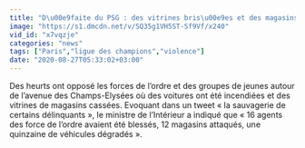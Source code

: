```yaml
---
title: "D\u00e9faite du PSG : des vitrines bris\u00e9es et des magasins pill\u00e9s sur les Champs-Elys\u00e9es"
image: "https://s1.dmcdn.net/v/SQ35g1VH5ST-Sf9Vf/x240"
vid_id: "x7vqzje"
categories: "news"
tags: ["Paris","ligue des champions","violence"]
date: "2020-08-27T05:33:02+03:00"
---
```

Des heurts ont opposé les forces de l’ordre et des groupes de jeunes autour de l’avenue des Champs-Elysées où des voitures ont été incendiées et des vitrines de magasins cassées. Evoquant dans un tweet « la sauvagerie de certains délinquants », le ministre de l’Intérieur a indiqué que « 16 agents des force de l’ordre avaient été blessés, 12 magasins attaqués, une quinzaine de véhicules dégradés ».

